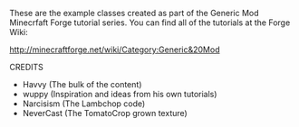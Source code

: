 These are the example classes created as part of the Generic Mod Minecrfaft
Forge tutorial series. You can find all of the tutorials at the Forge Wiki:

http://minecraftforge.net/wiki/Category:Generic&20Mod

CREDITS

+ Havvy (The bulk of the content)
+ wuppy (Inspiration and ideas from his own tutorials)
+ Narcisism (The Lambchop code)
+ NeverCast (The TomatoCrop grown texture)
